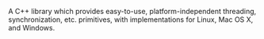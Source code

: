 A C++ library which provides easy-to-use, platform-independent threading, synchronization, etc. primitives, with implementations for Linux, Mac OS X, and Windows.